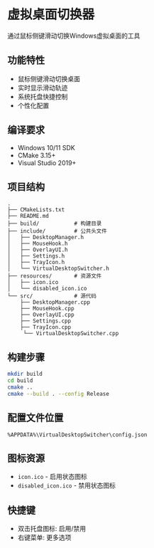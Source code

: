# 虚拟桌面切换器

通过鼠标侧键滑动切换Windows虚拟桌面的工具

## 功能特性
- 鼠标侧键滑动切换桌面
- 实时显示滑动轨迹
- 系统托盘快捷控制
- 个性化配置

## 编译要求
- Windows 10/11 SDK
- CMake 3.15+
- Visual Studio 2019+

## 项目结构
```
.
├── CMakeLists.txt
├── README.md
├── build/           # 构建目录
├── include/         # 公共头文件
│   ├── DesktopManager.h
│   ├── MouseHook.h
│   ├── OverlayUI.h  
│   ├── Settings.h
│   ├── TrayIcon.h
│   └── VirtualDesktopSwitcher.h
├── resources/       # 资源文件
│   ├── icon.ico
│   └── disabled_icon.ico
└── src/             # 源代码
    ├── DesktopManager.cpp
    ├── MouseHook.cpp
    ├── OverlayUI.cpp
    ├── Settings.cpp
    ├── TrayIcon.cpp
     └── VirtualDesktopSwitcher.cpp
```

## 构建步骤
```bash
mkdir build
cd build
cmake ..
cmake --build . --config Release
```

## 配置文件位置
`%APPDATA%\VirtualDesktopSwitcher\config.json`

## 图标资源
- `icon.ico` - 启用状态图标
- `disabled_icon.ico` - 禁用状态图标

## 快捷键
- 双击托盘图标: 启用/禁用
- 右键菜单: 更多选项